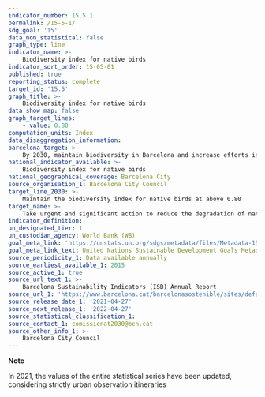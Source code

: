 ```yaml
---
indicator_number: 15.5.1
permalink: /15-5-1/
sdg_goal: '15'
data_non_statistical: false
graph_type: line
indicator_name: >-
    Biodiversity index for native birds
indicator_sort_order: 15-05-01
published: true
reporting_status: complete
target_id: '15.5'
graph_title: >-
    Biodiversity index for native birds
data_show_map: false
graph_target_lines:
    - value: 0.80
computation_units: Index
data_disaggregation_information:
barcelona_target: >-
    By 2030, maintain biodiversity in Barcelona and increase efforts in the struggle to preserve the biodiversity of the planet
national_indicator_available: >-
    Biodiversity index for native birds
national_geographical_coverage: Barcelona City
source_organisation_1: Barcelona City Council
target_line_2030: >-
    Maintain the biodiversity index for native birds at above 0.80
target_name: >-
    Take urgent and significant action to reduce the degradation of natural habitats, halt the loss of biodiversity and, by 2020, protect and prevent the extinction of threatened species
indicator_definition:
un_designated_tier: 1
un_custodian_agency: World Bank (WB)
goal_meta_link: 'https://unstats.un.org/sdgs/metadata/files/Metadata-15-05-01.pdf'
goal_meta_link_text: United Nations Sustainable Development Goals Metadata (pdf 894kB)
source_periodicity_1: Data available annually
source_earliest_available_1: 2015
source_active_1: true
source_url_text_1: >-
    Barcelona Sustainability Indicators (ISB) Annual Report
source_url_1: 'https://www.barcelona.cat/barcelonasostenible/sites/default/files/Indicadors/Indicadors2018/2018_informe_indicadors_sostenibilitat-bcn_0.pdf'
source_release_date_1: '2021-04-27'
source_next_release_1: '2022-04-27'
source_statistical_classification_1: 
source_contact_1: comissionat2030@bcn.cat
source_other_info_1: >-
    Barcelona City Council
---
```

**Note**

In 2021, the values of the entire statistical series have been updated, considering strictly urban observation itineraries
